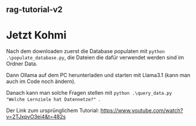 ## rag-tutorial-v2

# Jetzt Kohmi

Nach dem downloaden zuerst die Database populaten mit `python .\populate_database.py`, die Dateien die dafür verwendet werden sind im Ordner Data.

Dann Ollama auf dem PC herunterladen und starten mit Llama3.1 (kann man auch im Code noch ändern).

Danach kann man solche Fragen stellen mit `python .\query_data.py "Welche Lernziele hat Datennetze?" `.

Der Link zum ursprünglichem Tutorial: https://www.youtube.com/watch?v=2TJxpyO3ei4&t=482s
